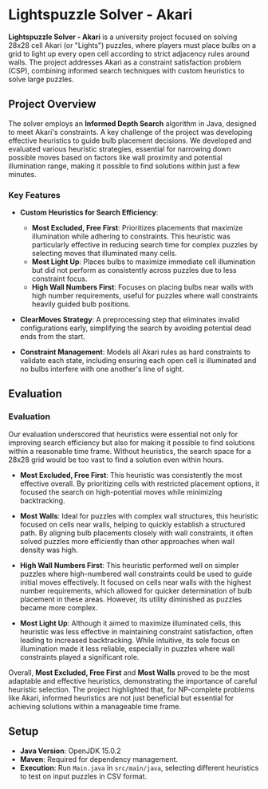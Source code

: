 # Lightspuzzle Solver - Akari

**Lightspuzzle Solver - Akari** is a university project focused on solving 28x28 cell Akari (or "Lights") puzzles, where players must place bulbs on a grid to light up every open cell according to strict adjacency rules around walls. The project addresses Akari as a constraint satisfaction problem (CSP), combining informed search techniques with custom heuristics to solve large puzzles.

## Project Overview

The solver employs an **Informed Depth Search** algorithm in Java, designed to meet Akari's constraints. A key challenge of the project was developing effective heuristics to guide bulb placement decisions. We developed and evaluated various heuristic strategies, essential for narrowing down possible moves based on factors like wall proximity and potential illumination range, making it possible to find solutions within just a few minutes.


### Key Features
- **Custom Heuristics for Search Efficiency**:
  - **Most Excluded, Free First**: Prioritizes placements that maximize illumination while adhering to constraints. This heuristic was particularly effective in reducing search time for complex puzzles by selecting moves that illuminated many cells.
  - **Most Light Up**: Places bulbs to maximize immediate cell illumination but did not perform as consistently across puzzles due to less constraint focus.
  - **High Wall Numbers First**: Focuses on placing bulbs near walls with high number requirements, useful for puzzles where wall constraints heavily guided bulb positions.

- **ClearMoves Strategy**: A preprocessing step that eliminates invalid configurations early, simplifying the search by avoiding potential dead ends from the start.

- **Constraint Management**: Models all Akari rules as hard constraints to validate each state, including ensuring each open cell is illuminated and no bulbs interfere with one another's line of sight.

## Evaluation

### Evaluation

Our evaluation underscored that heuristics were essential not only for improving search efficiency but also for making it possible to find solutions within a reasonable time frame. Without heuristics, the search space for a 28x28 grid would be too vast to find a solution even within hours.

- **Most Excluded, Free First**: This heuristic was consistently the most effective overall. By prioritizing cells with restricted placement options, it focused the search on high-potential moves while minimizing backtracking.

- **Most Walls**: Ideal for puzzles with complex wall structures, this heuristic focused on cells near walls, helping to quickly establish a structured path. By aligning bulb placements closely with wall constraints, it often solved puzzles more efficiently than other approaches when wall density was high.

- **High Wall Numbers First**: This heuristic performed well on simpler puzzles where high-numbered wall constraints could be used to guide initial moves effectively. It focused on cells near walls with the highest number requirements, which allowed for quicker determination of bulb placement in these areas. However, its utility diminished as puzzles became more complex.

- **Most Light Up**: Although it aimed to maximize illuminated cells, this heuristic was less effective in maintaining constraint satisfaction, often leading to increased backtracking. While intuitive, its sole focus on illumination made it less reliable, especially in puzzles where wall constraints played a significant role.

Overall, **Most Excluded, Free First** and **Most Walls** proved to be the most adaptable and effective heuristics, demonstrating the importance of careful heuristic selection. The project highlighted that, for NP-complete problems like Akari, informed heuristics are not just beneficial but essential for achieving solutions within a manageable time frame.

## Setup

- **Java Version**: OpenJDK 15.0.2
- **Maven**: Required for dependency management.
- **Execution**: Run `Main.java` in `src/main/java`, selecting different heuristics to test on input puzzles in CSV format.
